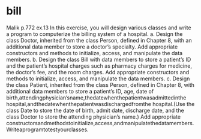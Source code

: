 # bill
Malik p.772 ex.13
In this exercise, you will design various classes and write a program to computerize the billing system of a hospital.
a. Design the class Doctor, inherited from the class Person, defined in Chapter 8, with an additional data member to store a doctor’s specialty. Add appropriate constructors and methods to initialize, access, and manipulate the data members. b. Design the class Bill with data members to store a patient’s ID and the patient’s hospital charges such as pharmacy charges for medicine, the doctor’s fee, and the room charges. Add appropriate constructors and methods to initialize, access, and manipulate the data members. c. Design the class Patient, inherited from the class Person, defined in Chapter 8, with additional data members to store a patient’s ID, age, date of birth,attendingphysician’sname,thedatewhenthepatientwasadmittedinthe hospital,andthedatewhenthepatientwasdischargedfromthe hospital.(Use the class Date to store the date of birth, admit date, discharge date, and the class Doctor to store the attending physician’s name.) Add appropriate constructorsandmethodstoinitialize,access,andmanipulatethedatamembers. Writeaprogramtotestyourclasses. 
